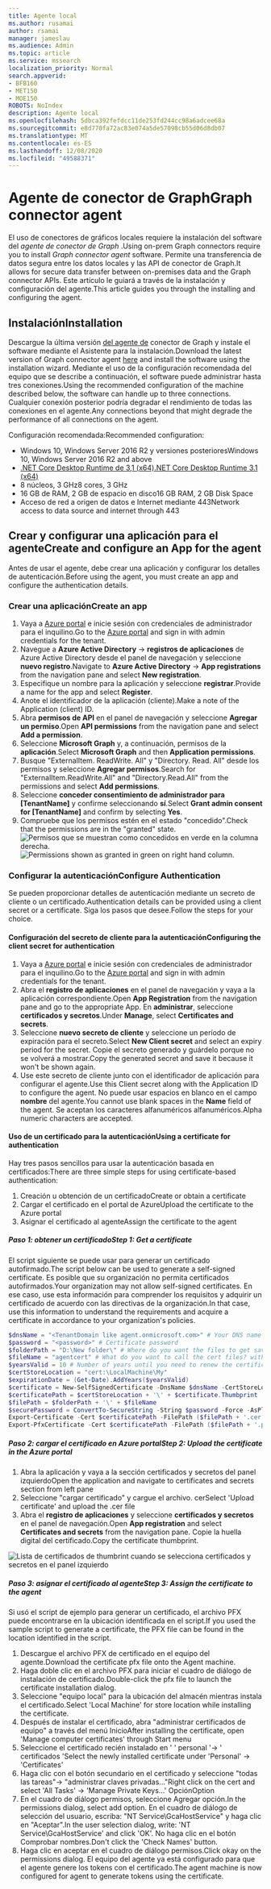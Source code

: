 ```yaml
---
title: Agente local
ms.author: rusamai
author: rsamai
manager: jameslau
ms.audience: Admin
ms.topic: article
ms.service: mssearch
localization_priority: Normal
search.appverid:
- BFB160
- MET150
- MOE150
ROBOTS: NoIndex
description: Agente local
ms.openlocfilehash: 5dbca392fefdcc11de253fd244cc98a6adcee68a
ms.sourcegitcommit: e8d770fa72ac83e074a5de57098cb55d06d8db07
ms.translationtype: MT
ms.contentlocale: es-ES
ms.lasthandoff: 12/08/2020
ms.locfileid: "49588371"
---
```

# <a name="graph-connector-agent"></a><span data-ttu-id="7d6a1-103">Agente de conector de Graph</span><span class="sxs-lookup"><span data-stu-id="7d6a1-103">Graph connector agent</span></span>

<span data-ttu-id="7d6a1-104">El uso de conectores de gráficos locales requiere la instalación del software del *agente de conector de Graph* .</span><span class="sxs-lookup"><span data-stu-id="7d6a1-104">Using on-prem Graph connectors require you to install *Graph connector agent* software.</span></span> <span data-ttu-id="7d6a1-105">Permite una transferencia de datos segura entre los datos locales y las API de conector de Graph.</span><span class="sxs-lookup"><span data-stu-id="7d6a1-105">It allows for secure data transfer between on-premises data and the Graph connector APIs.</span></span> <span data-ttu-id="7d6a1-106">Este artículo le guiará a través de la instalación y configuración del agente.</span><span class="sxs-lookup"><span data-stu-id="7d6a1-106">This article guides you through the installing and configuring the agent.</span></span>

## <a name="installation"></a><span data-ttu-id="7d6a1-107">Instalación</span><span class="sxs-lookup"><span data-stu-id="7d6a1-107">Installation</span></span>

<span data-ttu-id="7d6a1-108">Descargue la última versión [del agente de](https://aka.ms/gcadownload) conector de Graph y instale el software mediante el Asistente para la instalación.</span><span class="sxs-lookup"><span data-stu-id="7d6a1-108">Download the latest version of Graph connector agent [here](https://aka.ms/gcadownload) and install the software using the installation wizard.</span></span> <span data-ttu-id="7d6a1-109">Mediante el uso de la configuración recomendada del equipo que se describe a continuación, el software puede administrar hasta tres conexiones.</span><span class="sxs-lookup"><span data-stu-id="7d6a1-109">Using the recommended configuration of the machine described below, the software can handle up to three connections.</span></span> <span data-ttu-id="7d6a1-110">Cualquier conexión posterior podría degradar el rendimiento de todas las conexiones en el agente.</span><span class="sxs-lookup"><span data-stu-id="7d6a1-110">Any connections beyond that might degrade the performance of all connections on the agent.</span></span>

<span data-ttu-id="7d6a1-111">Configuración recomendada:</span><span class="sxs-lookup"><span data-stu-id="7d6a1-111">Recommended configuration:</span></span>

* <span data-ttu-id="7d6a1-112">Windows 10, Windows Server 2016 R2 y versiones posteriores</span><span class="sxs-lookup"><span data-stu-id="7d6a1-112">Windows 10, Windows Server 2016 R2 and above</span></span>
* [<span data-ttu-id="7d6a1-113">.NET Core Desktop Runtime de 3,1 (x64)</span><span class="sxs-lookup"><span data-stu-id="7d6a1-113">.NET Core Desktop Runtime 3.1 (x64)</span></span>](https://dotnet.microsoft.com/download/dotnet-core/3.1)
* <span data-ttu-id="7d6a1-114">8 núcleos, 3 GHz</span><span class="sxs-lookup"><span data-stu-id="7d6a1-114">8 cores, 3 GHz</span></span>
* <span data-ttu-id="7d6a1-115">16 GB de RAM, 2 GB de espacio en disco</span><span class="sxs-lookup"><span data-stu-id="7d6a1-115">16 GB RAM, 2 GB Disk Space</span></span>
* <span data-ttu-id="7d6a1-116">Acceso de red a origen de datos e Internet mediante 443</span><span class="sxs-lookup"><span data-stu-id="7d6a1-116">Network access to data source and internet through 443</span></span>

## <a name="create-and-configure-an-app-for-the-agent"></a><span data-ttu-id="7d6a1-117">Crear y configurar una aplicación para el agente</span><span class="sxs-lookup"><span data-stu-id="7d6a1-117">Create and configure an App for the agent</span></span>  

<span data-ttu-id="7d6a1-118">Antes de usar el agente, debe crear una aplicación y configurar los detalles de autenticación.</span><span class="sxs-lookup"><span data-stu-id="7d6a1-118">Before using the agent, you must create an app and configure the authentication details.</span></span>

### <a name="create-an-app"></a><span data-ttu-id="7d6a1-119">Crear una aplicación</span><span class="sxs-lookup"><span data-stu-id="7d6a1-119">Create an app</span></span>

1. <span data-ttu-id="7d6a1-120">Vaya a [Azure portal](https://portal.azure.com) e inicie sesión con credenciales de administrador para el inquilino.</span><span class="sxs-lookup"><span data-stu-id="7d6a1-120">Go to the [Azure portal](https://portal.azure.com) and sign in with admin credentials for the tenant.</span></span>
2. <span data-ttu-id="7d6a1-121">Navegue a **Azure Active Directory**  ->  **registros de aplicaciones** de Azure Active Directory desde el panel de navegación y seleccione **nuevo registro**.</span><span class="sxs-lookup"><span data-stu-id="7d6a1-121">Navigate to **Azure Active Directory** -> **App registrations** from the navigation pane and select **New registration**.</span></span>
3. <span data-ttu-id="7d6a1-122">Especifique un nombre para la aplicación y seleccione **registrar**.</span><span class="sxs-lookup"><span data-stu-id="7d6a1-122">Provide a name for the app and select **Register**.</span></span>
4. <span data-ttu-id="7d6a1-123">Anote el identificador de la aplicación (cliente).</span><span class="sxs-lookup"><span data-stu-id="7d6a1-123">Make a note of the Application (client) ID.</span></span>
5. <span data-ttu-id="7d6a1-124">Abra **permisos de API** en el panel de navegación y seleccione **Agregar un permiso**.</span><span class="sxs-lookup"><span data-stu-id="7d6a1-124">Open **API permissions** from the navigation pane and select **Add a permission**.</span></span>
6. <span data-ttu-id="7d6a1-125">Seleccione **Microsoft Graph** y, a continuación, permisos de la **aplicación**.</span><span class="sxs-lookup"><span data-stu-id="7d6a1-125">Select **Microsoft Graph** and then **Application permissions**.</span></span>
7. <span data-ttu-id="7d6a1-126">Busque "ExternalItem. ReadWrite. All" y "Directory. Read. All" desde los permisos y seleccione **Agregar permisos**.</span><span class="sxs-lookup"><span data-stu-id="7d6a1-126">Search for "ExternalItem.ReadWrite.All" and "Directory.Read.All" from the permissions and select **Add permissions**.</span></span>
8. <span data-ttu-id="7d6a1-127">Seleccione **conceder consentimiento de administrador para [TenantName]** y confirme seleccionando **sí**.</span><span class="sxs-lookup"><span data-stu-id="7d6a1-127">Select **Grant admin consent for [TenantName]** and confirm by selecting **Yes**.</span></span>
9. <span data-ttu-id="7d6a1-128">Compruebe que los permisos estén en el estado "concedido".</span><span class="sxs-lookup"><span data-stu-id="7d6a1-128">Check that the permissions are in the "granted" state.</span></span>
     <span data-ttu-id="7d6a1-129">![Permisos que se muestran como concedidos en verde en la columna derecha.](media/onprem-agent/granted-state.png)</span><span class="sxs-lookup"><span data-stu-id="7d6a1-129">![Permissions shown as granted in green on right hand column.](media/onprem-agent/granted-state.png)</span></span>

### <a name="configure-authentication"></a><span data-ttu-id="7d6a1-130">Configurar la autenticación</span><span class="sxs-lookup"><span data-stu-id="7d6a1-130">Configure Authentication</span></span>

<span data-ttu-id="7d6a1-131">Se pueden proporcionar detalles de autenticación mediante un secreto de cliente o un certificado.</span><span class="sxs-lookup"><span data-stu-id="7d6a1-131">Authentication details can be provided using a client secret or a certificate.</span></span> <span data-ttu-id="7d6a1-132">Siga los pasos que desee.</span><span class="sxs-lookup"><span data-stu-id="7d6a1-132">Follow the steps for your choice.</span></span>

#### <a name="configuring-the-client-secret-for-authentication"></a><span data-ttu-id="7d6a1-133">Configuración del secreto de cliente para la autenticación</span><span class="sxs-lookup"><span data-stu-id="7d6a1-133">Configuring the client secret for authentication</span></span>

1. <span data-ttu-id="7d6a1-134">Vaya a [Azure portal](https://portal.azure.com) e inicie sesión con credenciales de administrador para el inquilino.</span><span class="sxs-lookup"><span data-stu-id="7d6a1-134">Go to the [Azure portal](https://portal.azure.com) and sign in with admin credentials for the tenant.</span></span>
2. <span data-ttu-id="7d6a1-135">Abra el **registro de aplicaciones** en el panel de navegación y vaya a la aplicación correspondiente.</span><span class="sxs-lookup"><span data-stu-id="7d6a1-135">Open **App Registration** from the navigation pane and go to the appropriate App.</span></span> <span data-ttu-id="7d6a1-136">En **administrar**, seleccione **certificados y secretos**.</span><span class="sxs-lookup"><span data-stu-id="7d6a1-136">Under **Manage**, select **Certificates and secrets**.</span></span>
3. <span data-ttu-id="7d6a1-137">Seleccione **nuevo secreto de cliente** y seleccione un período de expiración para el secreto.</span><span class="sxs-lookup"><span data-stu-id="7d6a1-137">Select **New Client secret** and select an expiry period for the secret.</span></span> <span data-ttu-id="7d6a1-138">Copie el secreto generado y guárdelo porque no se volverá a mostrar.</span><span class="sxs-lookup"><span data-stu-id="7d6a1-138">Copy the generated secret and save it because it won't be shown again.</span></span>
4. <span data-ttu-id="7d6a1-139">Use este secreto de cliente junto con el identificador de aplicación para configurar el agente.</span><span class="sxs-lookup"><span data-stu-id="7d6a1-139">Use this Client secret along with the Application ID to configure the agent.</span></span> <span data-ttu-id="7d6a1-140">No puede usar espacios en blanco en el campo **nombre** del agente.</span><span class="sxs-lookup"><span data-stu-id="7d6a1-140">You cannot use blank spaces in the **Name** field of the agent.</span></span> <span data-ttu-id="7d6a1-141">Se aceptan los caracteres alfanuméricos alfanuméricos.</span><span class="sxs-lookup"><span data-stu-id="7d6a1-141">Alpha numeric characters are accepted.</span></span>

#### <a name="using-a-certificate-for-authentication"></a><span data-ttu-id="7d6a1-142">Uso de un certificado para la autenticación</span><span class="sxs-lookup"><span data-stu-id="7d6a1-142">Using a certificate for authentication</span></span>

<span data-ttu-id="7d6a1-143">Hay tres pasos sencillos para usar la autenticación basada en certificados:</span><span class="sxs-lookup"><span data-stu-id="7d6a1-143">There are three simple steps for using certificate-based authentication:</span></span>

1. <span data-ttu-id="7d6a1-144">Creación u obtención de un certificado</span><span class="sxs-lookup"><span data-stu-id="7d6a1-144">Create or obtain a certificate</span></span>
1. <span data-ttu-id="7d6a1-145">Cargar el certificado en el portal de Azure</span><span class="sxs-lookup"><span data-stu-id="7d6a1-145">Upload the certificate to the Azure portal</span></span>
1. <span data-ttu-id="7d6a1-146">Asignar el certificado al agente</span><span class="sxs-lookup"><span data-stu-id="7d6a1-146">Assign the certificate to the agent</span></span>

##### <a name="step-1-get-a-certificate"></a><span data-ttu-id="7d6a1-147">Paso 1: obtener un certificado</span><span class="sxs-lookup"><span data-stu-id="7d6a1-147">Step 1: Get a certificate</span></span>

<span data-ttu-id="7d6a1-148">El script siguiente se puede usar para generar un certificado autofirmado.</span><span class="sxs-lookup"><span data-stu-id="7d6a1-148">The script below can be used to generate a self-signed certificate.</span></span> <span data-ttu-id="7d6a1-149">Es posible que su organización no permita certificados autofirmados.</span><span class="sxs-lookup"><span data-stu-id="7d6a1-149">Your organization may not allow self-signed certificates.</span></span> <span data-ttu-id="7d6a1-150">En ese caso, use esta información para comprender los requisitos y adquirir un certificado de acuerdo con las directivas de la organización.</span><span class="sxs-lookup"><span data-stu-id="7d6a1-150">In that case, use this information to understand the requirements and acquire a certificate in accordance to your organization's policies.</span></span>

```Powershell
$dnsName = "<TenantDomain like agent.onmicrosoft.com>" # Your DNS name
$password = "<password>" # Certificate password
$folderPath = "D:\New folder\" # Where do you want the files to get saved to? The folder needs to exist.
$fileName = "agentcert" # What do you want to call the cert files? without the file extension
$yearsValid = 10 # Number of years until you need to renew the certificate
$certStoreLocation = "cert:\LocalMachine\My"
$expirationDate = (Get-Date).AddYears($yearsValid)
$certificate = New-SelfSignedCertificate -DnsName $dnsName -CertStoreLocation $certStoreLocation -NotAfter $expirationDate -KeyExportPolicy Exportable -KeySpec Signature
$certificatePath = $certStoreLocation + '\' + $certificate.Thumbprint
$filePath = $folderPath + '\' + $fileName
$securePassword = ConvertTo-SecureString -String $password -Force -AsPlainText
Export-Certificate -Cert $certificatePath -FilePath ($filePath + '.cer')
Export-PfxCertificate -Cert $certificatePath -FilePath ($filePath + '.pfx') -Password $securePassword
```

##### <a name="step-2-upload-the-certificate-in-the-azure-portal"></a><span data-ttu-id="7d6a1-151">Paso 2: cargar el certificado en Azure portal</span><span class="sxs-lookup"><span data-stu-id="7d6a1-151">Step 2: Upload the certificate in the Azure portal</span></span>

1. <span data-ttu-id="7d6a1-152">Abra la aplicación y vaya a la sección certificados y secretos del panel izquierdo</span><span class="sxs-lookup"><span data-stu-id="7d6a1-152">Open the application and navigate to certificates and secrets section from left pane</span></span>
1. <span data-ttu-id="7d6a1-153">Seleccione "cargar certificado" y cargue el archivo. cer</span><span class="sxs-lookup"><span data-stu-id="7d6a1-153">Select 'Upload certificate' and upload the .cer file</span></span>
1. <span data-ttu-id="7d6a1-154">Abra el **registro de aplicaciones** y seleccione **certificados y secretos** en el panel de navegación.</span><span class="sxs-lookup"><span data-stu-id="7d6a1-154">Open **App registration** and select **Certificates and secrets** from the navigation pane.</span></span> <span data-ttu-id="7d6a1-155">Copie la huella digital del certificado.</span><span class="sxs-lookup"><span data-stu-id="7d6a1-155">Copy the certificate thumbprint.</span></span>

![Lista de certificados de thumbrint cuando se selecciona certificados y secretos en el panel izquierdo](media/onprem-agent/certificates.png)

##### <a name="step-3-assign-the-certificate-to-the-agent"></a><span data-ttu-id="7d6a1-157">Paso 3: asignar el certificado al agente</span><span class="sxs-lookup"><span data-stu-id="7d6a1-157">Step 3: Assign the certificate to the agent</span></span>

<span data-ttu-id="7d6a1-158">Si usó el script de ejemplo para generar un certificado, el archivo PFX puede encontrarse en la ubicación identificada en el script.</span><span class="sxs-lookup"><span data-stu-id="7d6a1-158">If you used the sample script to generate a certificate, the PFX file can be found in the location identified in the script.</span></span>

1. <span data-ttu-id="7d6a1-159">Descargue el archivo PFX de certificado en el equipo del agente.</span><span class="sxs-lookup"><span data-stu-id="7d6a1-159">Download the certificate pfx file onto the Agent machine.</span></span>
1. <span data-ttu-id="7d6a1-160">Haga doble clic en el archivo PFX para iniciar el cuadro de diálogo de instalación de certificado.</span><span class="sxs-lookup"><span data-stu-id="7d6a1-160">Double-click the pfx file to launch the certificate installation dialog.</span></span>
1. <span data-ttu-id="7d6a1-161">Seleccione "equipo local" para la ubicación del almacén mientras instala el certificado.</span><span class="sxs-lookup"><span data-stu-id="7d6a1-161">Select 'Local Machine' for store location while installing the certificate.</span></span>
1. <span data-ttu-id="7d6a1-162">Después de instalar el certificado, abra "administrar certificados de equipo" a través del menú Inicio</span><span class="sxs-lookup"><span data-stu-id="7d6a1-162">After installing the certificate, open 'Manage computer certificates' through Start menu</span></span>
1. <span data-ttu-id="7d6a1-163">Seleccione el certificado recién instalado en ' ' personal '-> ' certificados '</span><span class="sxs-lookup"><span data-stu-id="7d6a1-163">Select the newly installed certificate under 'Personal' -> 'Certificates'</span></span>
1. <span data-ttu-id="7d6a1-164">Haga clic con el botón secundario en el certificado y seleccione "todas las tareas"-> "administrar claves privadas..."</span><span class="sxs-lookup"><span data-stu-id="7d6a1-164">Right click on the cert and select 'All Tasks' -> 'Manage Private Keys…'</span></span> <span data-ttu-id="7d6a1-165">Opción</span><span class="sxs-lookup"><span data-stu-id="7d6a1-165">Option</span></span>
1. <span data-ttu-id="7d6a1-166">En el cuadro de diálogo permisos, seleccione Agregar opción.</span><span class="sxs-lookup"><span data-stu-id="7d6a1-166">In the permissions dialog, select add option.</span></span> <span data-ttu-id="7d6a1-167">En el cuadro de diálogo de selección del usuario, escriba: "NT Service\GcaHostService" y haga clic en "Aceptar".</span><span class="sxs-lookup"><span data-stu-id="7d6a1-167">In the user selection dialog, write: 'NT Service\GcaHostService' and click 'OK'.</span></span> <span data-ttu-id="7d6a1-168">No haga clic en el botón Comprobar nombres.</span><span class="sxs-lookup"><span data-stu-id="7d6a1-168">Don't click the 'Check Names' button.</span></span>
1. <span data-ttu-id="7d6a1-169">Haga clic en aceptar en el cuadro de diálogo permisos.</span><span class="sxs-lookup"><span data-stu-id="7d6a1-169">Click okay on the permissions dialog.</span></span> <span data-ttu-id="7d6a1-170">El equipo del agente ya está configurado para que el agente genere los tokens con el certificado.</span><span class="sxs-lookup"><span data-stu-id="7d6a1-170">The agent machine is now configured for agent to generate tokens using the certificate.</span></span>
